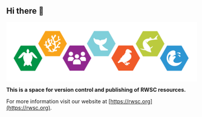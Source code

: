 ## Hi there 👋

<img src="https://github.com/RWSCollab/.github/blob/main/profile/RWSC_7hex_line.png" align="center" width="600"/>

<p style="text-align: center;">

**This is a space for version control and publishing of RWSC resources.**

For more information visit our website at [https://rwsc.org](https://rwsc.org).

</p>
